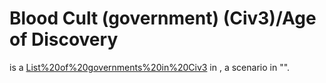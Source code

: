 # Blood Cult (government) (Civ3)/Age of Discovery

 is a [List%20of%20governments%20in%20Civ3](government) in , a scenario in "".